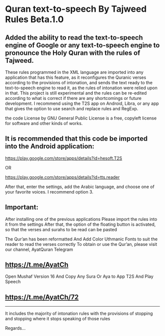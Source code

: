 # Quran text-to-speech By Tajweed Rules Beta.1.0

Added the ability to read the text-to-speech engine of Google or any text-to-speech engine to pronounce the Holy Quran with the rules of Tajweed.
--

These rules programmed in the XML language are imported into any application that has this feature, as it reconfigures the Quranic verses according to the provisions of intonation, and sends the text ready to the text-to-speech engine to read it, as the rules of intonation were relied upon in that.
This project is still experimental and the rules can be re-edited according to what is correct if there are any shortcomings or future development.
I recommend using the T2S app on Android, Libra, or any app that gives the option to use search and replace rules and RegExp.

the code License by GNU General Public License is a free, copyleft license for
software and other kinds of works.

It is recommended that this code be imported into the Android application:
--

https://play.google.com/store/apps/details?id=hesoft.T2S


OR

https://play.google.com/store/apps/details?id=tts.reader


After that, enter the settings, add the Arabic language, and choose one of your favorite voices. I recommend option 3.

Important:
--
After installing one of the previous applications
Please import the rules into it from the settings
After that, the option of the floating button is activated, so that the verses and surahs to be read can be pasted

The Qur’an has been reformatted And Add Color Uthmanic Fonts to suit the reader to read the verses correctly
To obtain or use the Qur’an, please visit our channel, AyatQuran Telegram

https://t.me/AyatCh
--

Open Mushaf Version 16 And Copy Any Sura Or Aya to App T2S And Play Speech

https://t.me/AyatCh/72
--
------------------------------------
It includes the majority of intonation rules with the provisions of stopping and stopping where it stops
speaking of those rules


Regards...

